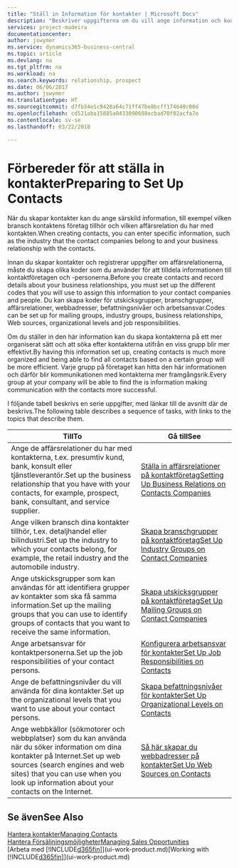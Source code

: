 ```yaml
---
title: "Ställ in Information för kontakter | Microsoft Docs"
description: "Beskriver uppgifterna om du vill ange information och koder, till exempel om befintliga branschgrupper och affärsrelationer, innan du skapar kontakter."
services: project-madeira
documentationcenter: 
author: jswymer
ms.service: dynamics365-business-central
ms.topic: article
ms.devlang: na
ms.tgt_pltfrm: na
ms.workload: na
ms.search.keywords: relationship, prospect
ms.date: 06/06/2017
ms.author: jswymer
ms.translationtype: HT
ms.sourcegitcommit: d7fb34e1c9428a64c71ff47be8bcff174649c00d
ms.openlocfilehash: cd521aba15885a0433090608ecbad70f02acfa7e
ms.contentlocale: sv-se
ms.lasthandoff: 03/22/2018

---
```

# <a name="preparing-to-set-up-contacts"></a><span data-ttu-id="6c54e-103">Förbereder för att ställa in kontakter</span><span class="sxs-lookup"><span data-stu-id="6c54e-103">Preparing to Set Up Contacts</span></span>
<span data-ttu-id="6c54e-104">När du skapar kontakter kan du ange särskild information, till exempel vilken bransch kontaktens företag tillhör och vilken affärsrelation du har med kontakten.</span><span class="sxs-lookup"><span data-stu-id="6c54e-104">When creating contacts, you can enter specific information, such as the industry that the contact companies belong to and your business relationship with the contacts.</span></span>

<span data-ttu-id="6c54e-105">Innan du skapar kontakter och registrerar uppgifter om affärsrelationerna, måste du skapa olika koder som du använder för att tilldela informationen till kontaktföretagen och -personerna.</span><span class="sxs-lookup"><span data-stu-id="6c54e-105">Before you create contacts and record details about your business relationships, you must set up the different codes that you will use to assign this information to your contact companies and people.</span></span> <span data-ttu-id="6c54e-106">Du kan skapa koder för utskicksgrupper, branschgrupper, affärsrelationer, webbadresser, befattningsnivåer och arbetsansvar.</span><span class="sxs-lookup"><span data-stu-id="6c54e-106">Codes can be set up for mailing groups, industry groups, business relationships, Web sources, organizational levels and job responsibilities.</span></span>

<span data-ttu-id="6c54e-107">Om du ställer in den här information kan du skapa kontakterna på ett mer organiserat sätt och att söka efter kontakterna utifrån en viss grupp blir mer effektivt.</span><span class="sxs-lookup"><span data-stu-id="6c54e-107">By having this information set up, creating contacts is much more organized and being able to find all contacts based on a certain group will be more efficient.</span></span> <span data-ttu-id="6c54e-108">Varje grupp på företaget kan hitta den här informationen och därför blir kommunikationen med kontakterna mer framgångsrik.</span><span class="sxs-lookup"><span data-stu-id="6c54e-108">Every group at your company will be able to find the is information making communication with the contacts more successful.</span></span>

<span data-ttu-id="6c54e-109">I följande tabell beskrivs en serie uppgifter, med länkar till de avsnitt där de beskrivs.</span><span class="sxs-lookup"><span data-stu-id="6c54e-109">The following table describes a sequence of tasks, with links to the topics that describe them.</span></span> 

| <span data-ttu-id="6c54e-110">Till</span><span class="sxs-lookup"><span data-stu-id="6c54e-110">To</span></span> | <span data-ttu-id="6c54e-111">Gå till</span><span class="sxs-lookup"><span data-stu-id="6c54e-111">See</span></span> |
| --- | --- |
| <span data-ttu-id="6c54e-112">Ange de affärsrelationer du har med kontakterna, t.ex. presumtiv kund, bank, konsult eller tjänstleverantör.</span><span class="sxs-lookup"><span data-stu-id="6c54e-112">Set up the business relationship that you have with your contacts, for example, prospect, bank, consultant, and service supplier.</span></span> |[<span data-ttu-id="6c54e-113">Ställa in affärsrelationer på kontaktföretag</span><span class="sxs-lookup"><span data-stu-id="6c54e-113">Setting Up Business Relations on Contacts Companies</span></span>](marketing-business-relations.md) |
| <span data-ttu-id="6c54e-114">Ange vilken bransch dina kontakter tillhör, t.ex. detaljhandel eller bilindustri.</span><span class="sxs-lookup"><span data-stu-id="6c54e-114">Set up the industry to which your contacts belong, for example, the retail industry and the automobile industry.</span></span> |[<span data-ttu-id="6c54e-115">Skapa branschgrupper på kontaktföretag</span><span class="sxs-lookup"><span data-stu-id="6c54e-115">Set Up Industry Groups on Contact Companies</span></span>](marketing-industry-groups.md) |
| <span data-ttu-id="6c54e-116">Ange utskicksgrupper som kan användas för att identifiera grupper av kontakter som ska få samma information.</span><span class="sxs-lookup"><span data-stu-id="6c54e-116">Set up the mailing groups that you can use to identify groups of contacts that you want to receive the same information.</span></span> |[<span data-ttu-id="6c54e-117">Skapa utskicksgrupper på kontaktföretag</span><span class="sxs-lookup"><span data-stu-id="6c54e-117">Set Up Mailing Groups on Contact Companies</span></span>](marketing-mailing-groups.md) |
| <span data-ttu-id="6c54e-118">Ange arbetsansvar för kontaktpersonerna.</span><span class="sxs-lookup"><span data-stu-id="6c54e-118">Set up the job responsibilities of your contact persons.</span></span> |[<span data-ttu-id="6c54e-119">Konfigurera arbetsansvar för kontakter</span><span class="sxs-lookup"><span data-stu-id="6c54e-119">Set Up Job Responsibilities on Contacts</span></span>](marketing-job-responsibilities.md) |
| <span data-ttu-id="6c54e-120">Ange de befattningsnivåer du vill använda för dina kontakter.</span><span class="sxs-lookup"><span data-stu-id="6c54e-120">Set up the organizational levels that you want to use about your contact persons.</span></span> |[<span data-ttu-id="6c54e-121">Skapa befattningsnivåer för kontakter</span><span class="sxs-lookup"><span data-stu-id="6c54e-121">Set Up Organizational Levels on Contacts</span></span>](marketing-organizational-levels.md) |
| <span data-ttu-id="6c54e-122">Ange webbkällor (sökmotorer och webbplatser) som du kan använda när du söker information om dina kontakter på Internet.</span><span class="sxs-lookup"><span data-stu-id="6c54e-122">Set up web sources (search engines and web sites) that you can use when you look up information about your contacts on the Internet.</span></span> |[<span data-ttu-id="6c54e-123">Så här skapar du webbadresser på kontakter</span><span class="sxs-lookup"><span data-stu-id="6c54e-123">Set Up Web Sources on Contacts</span></span>](marketing-web-sources.md) |

## <a name="see-also"></a><span data-ttu-id="6c54e-124">Se även</span><span class="sxs-lookup"><span data-stu-id="6c54e-124">See Also</span></span>
[<span data-ttu-id="6c54e-125">Hantera kontakter</span><span class="sxs-lookup"><span data-stu-id="6c54e-125">Managing Contacts</span></span>](marketing-contacts.md)  
[<span data-ttu-id="6c54e-126">Hantera Försäljningsmöjligheter</span><span class="sxs-lookup"><span data-stu-id="6c54e-126">Managing Sales Opportunities</span></span>](marketing-manage-sales-opportunities.md)  
<span data-ttu-id="6c54e-127">[Arbeta med [!INCLUDE[d365fin](includes/d365fin_md.md)]](ui-work-product.md)</span><span class="sxs-lookup"><span data-stu-id="6c54e-127">[Working with [!INCLUDE[d365fin](includes/d365fin_md.md)]](ui-work-product.md)</span></span>

